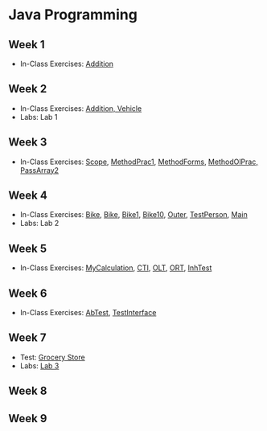# Java Programming

## Week 1

- In-Class Exercises: [Addition](Module01)

## Week 2

- In-Class Exercises: [Addition, Vehicle](Module02)
- Labs: Lab 1

## Week 3

- In-Class Exercises: [Scope](Module03/Week3FinalDemos1), [MethodPrac1](Module03/Week3FinalDemos3), [MethodForms](Module03/Week3FinalDemos4), [MethodOlPrac, PassArray2](Module03/Week3FinalDemos5)

## Week 4

- In-Class Exercises: [Bike](Module04/Week4ClassDemos1), [Bike](Module04/Week4ClassDemos2), [Bike1](Module04/Week4ClassDemos3), [Bike10](Module04/Week4ClassDemos10), [Outer](Module04/Week4ClassDemos6), [TestPerson](Module04/Week4ClassDemos7), [Main](Module04/Week4ClassDemos8)
- Labs: Lab 2

## Week 5

- In-Class Exercises: [MyCalculation](Module05/MyCalculation), [CTI](Module05/CTI), [OLT](Module05/OLT), [ORT](Module05/ORT), [InhTest](Module05/InhTest)

## Week 6

- In-Class Exercises: [AbTest](Module06/ExamplesOfAbstractClassAndInterface1), [TestInterface](Module06/ExamplesOfAbstractClassAndInterface2)

## Week 7

- Test: [Grocery Store](https://github.com/ttran375/comp228-test1)
- Labs: [Lab 3](https://github.com/ttran375/comp228-lab3)

## Week 8

## Week 9

